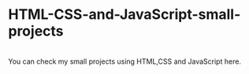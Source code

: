 # HTML-CSS-and-JavaScript-small-projects
<br>
You can check my small projects using HTML,CSS and JavaScript here.
